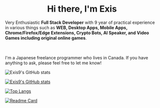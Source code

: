 <h1 align="center">Hi there, I'm Exis</h1>
Very Enthusiastic <b>Full Stack Developer</b> with 9 year of practical experience in various things such as <b>WEB, Desktop Apps, Mobile Apps, Chrome/Firefox/Edge Extensions, Crypto Bots, AI Speaker, and Video Games including original online games</b>.
<br><br><br>



I'm a Japanese freelance programmer who lives in Canada.
If you have anything to ask, please feel free to let me know!

![Exis9's GitHub stats](https://github-readme-stats.vercel.app/api?username=exis9&theme=dark&hide_border=1&include_all_commits=1&count_private=1&border_radius=8)

[![Exis9's GitHub stats](https://github-readme-stats.vercel.app/api?username=exis9&theme=dark&hide_border=1&include_all_commits=1&count_private=1&border_radius=8)](https://github.com/exis9/github-readme-stats)

[![Top Langs](https://github-readme-stats.vercel.app/api/top-langs/?username=exis9&langs_count=10&theme=dark&hide_border=1&border_radius=8)](https://github.com/exis9/github-readme-stats)


[![Readme Card](https://github-readme-stats.vercel.app/api/pin/?username=exis9&repo=sQuery)](https://github.com/exis9/sQuery)
